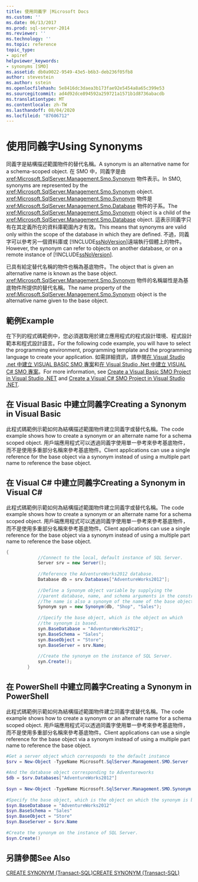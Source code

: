 ```yaml
---
title: 使用同義字 |Microsoft Docs
ms.custom: ''
ms.date: 06/13/2017
ms.prod: sql-server-2014
ms.reviewer: ''
ms.technology: ''
ms.topic: reference
topic_type:
- apiref
helpviewer_keywords:
- synonyms [SMO]
ms.assetid: db0a9022-9549-43e5-b6b3-deb236f05fb8
author: stevestein
ms.author: sstein
ms.openlocfilehash: 5e8416dc3daea3b173fae92e5454a8a65c399e53
ms.sourcegitcommit: ad4d92dce894592a259721a1571b1d8736abacdb
ms.translationtype: MT
ms.contentlocale: zh-TW
ms.lasthandoff: 08/04/2020
ms.locfileid: "87606712"
---
```

# <a name="using-synonyms"></a><span data-ttu-id="c90a7-102">使用同義字</span><span class="sxs-lookup"><span data-stu-id="c90a7-102">Using Synonyms</span></span>
  <span data-ttu-id="c90a7-103">同義字是結構描述範圍物件的替代名稱。</span><span class="sxs-lookup"><span data-stu-id="c90a7-103">A synonym is an alternative name for a schema-scoped object.</span></span> <span data-ttu-id="c90a7-104">在 SMO 中，同義字是由 <xref:Microsoft.SqlServer.Management.Smo.Synonym> 物件表示。</span><span class="sxs-lookup"><span data-stu-id="c90a7-104">In SMO, synonyms are represented by the <xref:Microsoft.SqlServer.Management.Smo.Synonym> object.</span></span> <span data-ttu-id="c90a7-105"><xref:Microsoft.SqlServer.Management.Smo.Synonym> 物件是 <xref:Microsoft.SqlServer.Management.Smo.Database> 物件的子系。</span><span class="sxs-lookup"><span data-stu-id="c90a7-105">The <xref:Microsoft.SqlServer.Management.Smo.Synonym> object is a child of the <xref:Microsoft.SqlServer.Management.Smo.Database> object.</span></span> <span data-ttu-id="c90a7-106">這表示同義字只有在其定義所在的資料庫範圍內才有效。</span><span class="sxs-lookup"><span data-stu-id="c90a7-106">This means that synonyms are valid only within the scope of the database in which they are defined.</span></span> <span data-ttu-id="c90a7-107">不過，同義字可以參考另一個資料庫或 [!INCLUDE[ssNoVersion](../../../includes/ssnoversion-md.md)]遠端執行個體上的物件。</span><span class="sxs-lookup"><span data-stu-id="c90a7-107">However, the synonym can refer to objects on another database, or on a remote instance of [!INCLUDE[ssNoVersion](../../../includes/ssnoversion-md.md)].</span></span>  
  
 <span data-ttu-id="c90a7-108">已具有給定替代名稱的物件也稱為基底物件。</span><span class="sxs-lookup"><span data-stu-id="c90a7-108">The object that is given an alternative name is known as the base object.</span></span> <span data-ttu-id="c90a7-109"><xref:Microsoft.SqlServer.Management.Smo.Synonym> 物件的名稱屬性是為基底物件所提供的替代名稱。</span><span class="sxs-lookup"><span data-stu-id="c90a7-109">The name property of the <xref:Microsoft.SqlServer.Management.Smo.Synonym> object is the alternative name given to the base object.</span></span>  
  
## <a name="example"></a><span data-ttu-id="c90a7-110">範例</span><span class="sxs-lookup"><span data-stu-id="c90a7-110">Example</span></span>  
 <span data-ttu-id="c90a7-111">在下列的程式碼範例中，您必須選取用於建立應用程式的程式設計環境、程式設計範本和程式設計語言。</span><span class="sxs-lookup"><span data-stu-id="c90a7-111">For the following code example, you will have to select the programming environment, programming template and the programming language to create your application.</span></span> <span data-ttu-id="c90a7-112">如需詳細資訊，請參閱[在 Visual Studio .net 中建立 VISUAL BASIC SMO 專案](../../../database-engine/dev-guide/create-a-visual-basic-smo-project-in-visual-studio-net.md)和[在 Visual Studio .Net 中建立 VISUAL C&#35; SMO 專案](../how-to-create-a-visual-csharp-smo-project-in-visual-studio-net.md)。</span><span class="sxs-lookup"><span data-stu-id="c90a7-112">For more information, see [Create a Visual Basic SMO Project in Visual Studio .NET](../../../database-engine/dev-guide/create-a-visual-basic-smo-project-in-visual-studio-net.md) and [Create a Visual C&#35; SMO Project in Visual Studio .NET](../how-to-create-a-visual-csharp-smo-project-in-visual-studio-net.md).</span></span>  
  
## <a name="creating-a-synonym-in-visual-basic"></a><span data-ttu-id="c90a7-113">在 Visual Basic 中建立同義字</span><span class="sxs-lookup"><span data-stu-id="c90a7-113">Creating a Synonym in Visual Basic</span></span>  
 <span data-ttu-id="c90a7-114">此程式碼範例示範如何為結構描述範圍物件建立同義字或替代名稱。</span><span class="sxs-lookup"><span data-stu-id="c90a7-114">The code example shows how to create a synonym or an alternate name for a schema scoped object.</span></span> <span data-ttu-id="c90a7-115">用戶端應用程式可以透過同義字使用單一參考來參考基底物件，而不是使用多重部分名稱來參考基底物件。</span><span class="sxs-lookup"><span data-stu-id="c90a7-115">Client applications can use a single reference for the base object via a synonym instead of using a multiple part name to reference the base object.</span></span>  
  
<!-- TODO: review snippet reference  [!CODE [SMO How to#SMO_VBSynonyms1](SMO How to#SMO_VBSynonyms1)]  -->  
  
## <a name="creating-a-synonym-in-visual-c"></a><span data-ttu-id="c90a7-116">在 Visual C# 中建立同義字</span><span class="sxs-lookup"><span data-stu-id="c90a7-116">Creating a Synonym in Visual C#</span></span>  
 <span data-ttu-id="c90a7-117">此程式碼範例示範如何為結構描述範圍物件建立同義字或替代名稱。</span><span class="sxs-lookup"><span data-stu-id="c90a7-117">The code example shows how to create a synonym or an alternate name for a schema scoped object.</span></span> <span data-ttu-id="c90a7-118">用戶端應用程式可以透過同義字使用單一參考來參考基底物件，而不是使用多重部分名稱來參考基底物件。</span><span class="sxs-lookup"><span data-stu-id="c90a7-118">Client applications can use a single reference for the base object via a synonym instead of using a multiple part name to reference the base object.</span></span>  
  
```csharp
{  
            //Connect to the local, default instance of SQL Server.   
            Server srv = new Server();  
  
            //Reference the AdventureWorks2012 database.   
            Database db = srv.Databases["AdventureWorks2012"];  
  
            //Define a Synonym object variable by supplying the   
            //parent database, name, and schema arguments in the constructor.   
            //The name is also a synonym of the name of the base object.   
            Synonym syn = new Synonym(db, "Shop", "Sales");  
  
            //Specify the base object, which is the object on which   
            //the synonym is based.   
            syn.BaseDatabase = "AdventureWorks2012";  
            syn.BaseSchema = "Sales";  
            syn.BaseObject = "Store";  
            syn.BaseServer = srv.Name;  
  
            //Create the synonym on the instance of SQL Server.   
            syn.Create();  
        }  
```  
  
## <a name="creating-a-synonym-in-powershell"></a><span data-ttu-id="c90a7-119">在 PowerShell 中建立同義字</span><span class="sxs-lookup"><span data-stu-id="c90a7-119">Creating a Synonym in PowerShell</span></span>  
 <span data-ttu-id="c90a7-120">此程式碼範例示範如何為結構描述範圍物件建立同義字或替代名稱。</span><span class="sxs-lookup"><span data-stu-id="c90a7-120">The code example shows how to create a synonym or an alternate name for a schema scoped object.</span></span> <span data-ttu-id="c90a7-121">用戶端應用程式可以透過同義字使用單一參考來參考基底物件，而不是使用多重部分名稱來參考基底物件。</span><span class="sxs-lookup"><span data-stu-id="c90a7-121">Client applications can use a single reference for the base object via a synonym instead of using a multiple part name to reference the base object.</span></span>  
  
```powershell
#Get a server object which corresponds to the default instance  
$srv = New-Object -TypeName Microsoft.SqlServer.Management.SMO.Server  
  
#And the database object corresponding to Adventureworks  
$db = $srv.Databases["AdventureWorks2012"]  
  
$syn = New-Object -TypeName Microsoft.SqlServer.Management.SMO.Synonym -ArgumentList $db, "Shop", "Sales"  
  
#Specify the base object, which is the object on which the synonym is based.  
$syn.BaseDatabase = "AdventureWorks2012"  
$syn.BaseSchema = "Sales"  
$syn.BaseObject = "Store"  
$syn.BaseServer = $srv.Name  
  
#Create the synonym on the instance of SQL Server.  
$syn.Create()  
```  
  
## <a name="see-also"></a><span data-ttu-id="c90a7-122">另請參閱</span><span class="sxs-lookup"><span data-stu-id="c90a7-122">See Also</span></span>  
 [<span data-ttu-id="c90a7-123">CREATE SYNONYM &#40;Transact-SQL&#41;</span><span class="sxs-lookup"><span data-stu-id="c90a7-123">CREATE SYNONYM &#40;Transact-SQL&#41;</span></span>](/sql/t-sql/statements/create-synonym-transact-sql)  
